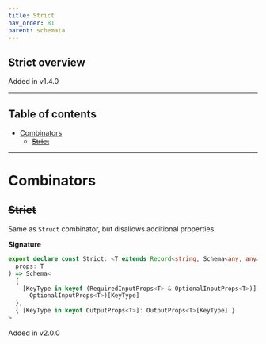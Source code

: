```yaml
---
title: Strict
nav_order: 81
parent: schemata
---
```


## Strict overview

Added in v1.4.0

---

<h2 class="text-delta">Table of contents</h2>

- [Combinators](#combinators)
  - [~~Strict~~](#strict)

---

# Combinators

## ~~Strict~~

Same as `Struct` combinator, but disallows additional properties.

**Signature**

```ts
export declare const Strict: <T extends Record<string, Schema<any, any>>>(
  props: T
) => Schema<
  {
    [KeyType in keyof (RequiredInputProps<T> & OptionalInputProps<T>)]: (RequiredInputProps<T> &
      OptionalInputProps<T>)[KeyType]
  },
  { [KeyType in keyof OutputProps<T>]: OutputProps<T>[KeyType] }
>
```

Added in v2.0.0
